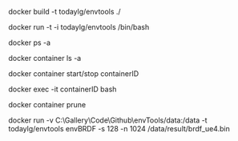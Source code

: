 docker build -t todaylg/envtools ./

docker run -t -i todaylg/envtools /bin/bash

docker ps -a

docker container ls -a

docker container start/stop containerID

docker exec -it containerID bash

docker container prune

docker run -v C:\Gallery\Code\Github\envTools/data:/data -t todaylg/envtools envBRDF -s 128 -n 1024 /data/result/brdf_ue4.bin